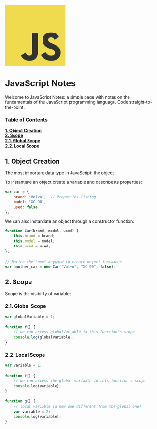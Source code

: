 <a name="README">[<img src="img/JS.png" width="200px" height="200px" />](https://github.com/rentes/javascript-notes)</a>

# JavaScript Notes

Welcome to JavaScript Notes: a simple page with notes on the fundamentals
of the JavaScript programming language. Code straight-to-the-point.

### Table of Contents
**[1. Object Creation](#object-creation)**<br/>
**[2. Scope](#scope)**<br/>
**[2.1. Global Scope](#global-scope)**<br/>
**[2.2. Local Scope](#local-scope)**

## 1. Object Creation<a name="object-creation"></a>

The most important data type in JavaScript: the object.

To instantiate an object create a variable and describe its properties:

```JavaScript
var car = {
	brand: "Volvo",  // Properties listing
	model: "XC 90",
	used: false
};
```

We can also instantiate an object through a constructor function:

```JavaScript
function Car(brand, model, used) {
	this.brand = brand;
	this.model = model;
	this.used = used;
};

// Notice the "new" keyword to create object instances
var another_car = new Car("Volvo", "XC 90", false);
```

## 2. Scope<a name="scope"></a>

Scope is the visibility of variables.

### 2.1. Global Scope<a name="global-scope"></a>

```JavaScript
var globalVariable = 1;

function f() {
	// we can access globalVariable in this function's scope
	console.log(globalVariable);
}
```

### 2.2. Local Scope<a name="local-scope"></a>

```JavaScript
var variable = 1;

function f() {
	// we can access the global variable in this function's scope
	console.log(variable);
}

function g() {
	// local variable (a new one different from the global one)
	var variable = 2;
	console.log(variable);
}
```